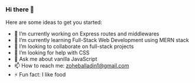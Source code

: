 ### Hi there 👋


Here are some ideas to get you started:

- 🔭 I’m currently working on Express routes and middlewares
- 🌱 I’m currently learning Full-Stack Web Development using MERN stack
- 👯 I’m looking to collaborate on full-stack projects
- 🤔 I’m looking for help with CSS 
- 💬 Ask me about vanilla JavaScript
- 📫 How to reach me: zoheballadin1@gmail.com
- ⚡ Fun fact: I like food 

